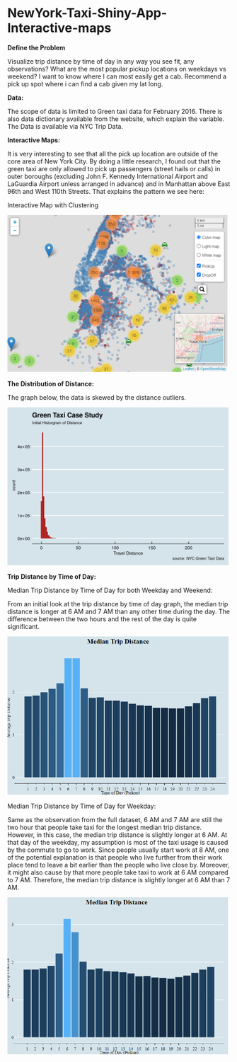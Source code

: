 # NewYork-Taxi-Shiny-App-Interactive-maps

**Define the Problem**
   
 Visualize trip distance by time of day in any way you see fit, any observations?
 What are the most popular pickup locations on weekdays vs weekend?
 I want to know where I can most easily get a cab. Recommend a pick up spot where i can find a cab given my lat long.

**Data:**
   
 The scope of data is limited to Green taxi data for February 2016. There is also data dictionary available from the website, which explain the variable. The Data is available via NYC Trip Data.

**Interactive Maps:**
   
 It is very interesting to see that all the pick up location are outside of the core area of New York City. By doing a little research, I found out that the green taxi are only allowed to pick up passengers (street 
 hails or calls) in outer boroughs (excluding John F. Kennedy International Airport and LaGuardia Airport unless arranged in advance) and in Manhattan above East 96th and West 110th Streets. That explains the 
 pattern we see here:

 Interactive Map with Clustering
 
<img src="visuals/1.png" width="500">

**The Distribution of Distance:**

The graph below, the data is skewed by the distance outliers.

<img src="visuals/2.png" width="500">

**Trip Distance by Time of Day:**

Median Trip Distance by Time of Day for both Weekday and Weekend:

From an initial look at the trip distance by time of day graph, the median trip distance is longer at 6 AM and 7 AM than any other time during the day. The difference between the two hours and the rest of the day is quite significant.

<img src="visuals/3.png" width="500">

Median Trip Distance by Time of Day for Weekday:

Same as the observation from the full dataset, 6 AM and 7 AM are still the two hour that people take taxi for the longest median trip distance. However, in this case, the median trip distance is slightly longer at 6 AM. At that day of the weekday, my assumption is most of the taxi usage is caused by the commute to go to work. Since people usually start work at 8 AM, one of the potential explanation is that people who live further from their work place tend to leave a bit earlier than the people who live close by. Moreover, it might also cause by that more people take taxi to work at 6 AM compared to 7 AM. Therefore, the median trip distance is slightly longer at 6 AM than 7 AM.

<img src="visuals/4.png" width="500">





